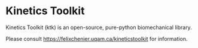 Kinetics Toolkit
================

Kinetics Toolkit (ktk) is an open-source, pure-python biomechanical library.

Please consult https://felixchenier.uqam.ca/kineticstoolkit for information.
